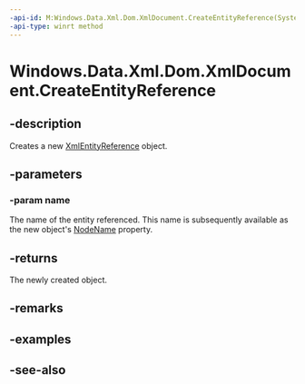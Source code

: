 ----api-id: M:Windows.Data.Xml.Dom.XmlDocument.CreateEntityReference(System.String)
-api-type: winrt method
---<!-- Method syntaxpublic Windows.Data.Xml.Dom.XmlEntityReference CreateEntityReference(System.String name)--># Windows.Data.Xml.Dom.XmlDocument.CreateEntityReference## -descriptionCreates a new [XmlEntityReference](xmlentityreference.md) object.## -parameters### -param nameThe name of the entity referenced. This name is subsequently available as the new object's [NodeName](xmlelement_nodename.md) property.## -returnsThe newly created object.## -remarks## -examples## -see-also
